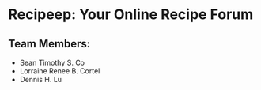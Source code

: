 # Recipeep: Your Online Recipe Forum

## Team Members:
* Sean Timothy S. Co
* Lorraine Renee B. Cortel
* Dennis H. Lu
